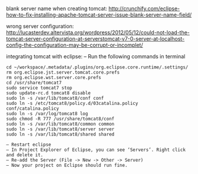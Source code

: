 

blank server name when creating tomcat:
http://crunchify.com/eclipse-how-to-fix-installing-apache-tomcat-server-issue-blank-server-name-field/

wrong server configuration:
http://lucasterdev.altervista.org/wordpress/2012/05/12/could-not-load-the-tomcat-server-configuration-at-serverstomcat-v7-0-server-at-localhost-config-the-configuration-may-be-corrupt-or-incomplet/


integrating tomcat with eclipse:
     – Run the following commands in terminal

    cd ~/workspace/.metadata/.plugins/org.eclipse.core.runtime/.settings/
    rm org.eclipse.jst.server.tomcat.core.prefs
    rm org.eclipse.wst.server.core.prefs
    cd /usr/share/tomcat7
    sudo service tomcat7 stop
    sudo update-rc.d tomcat8 disable
    sudo ln -s /var/lib/tomcat8/conf conf
    sudo ln -s /etc/tomcat8/policy.d/03catalina.policy conf/catalina.policy
    sudo ln -s /var/log/tomcat8 log
    sudo chmod -R 777 /usr/share/tomcat8/conf
    sudo ln -s /var/lib/tomcat8/common common
    sudo ln -s /var/lib/tomcat8/server server
    sudo ln -s /var/lib/tomcat8/shared shared

    – Restart eclipse
    – In Project Explorer of Eclipse, you can see ‘Servers’. Right click and delete it.
    – Re-add the Server (File -> New -> Other -> Server)
    – Now your project on Eclipse should run fine. 
